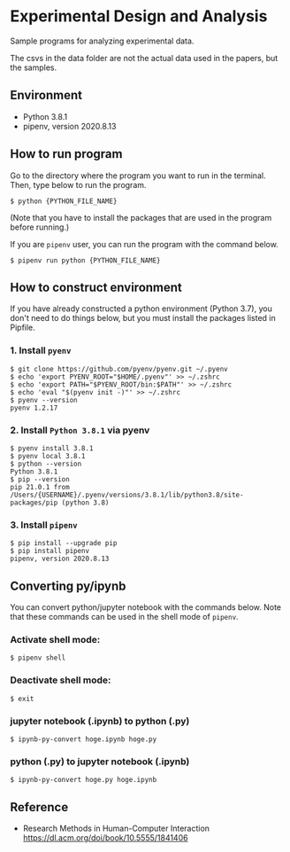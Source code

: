 # Experimental Design and Analysis

Sample programs for analyzing experimental data.

The csvs in the data folder are not the actual data used in the papers, but the samples.

## Environment
- Python 3.8.1
- pipenv, version 2020.8.13
## How to run program

Go to the directory where the program you want to run in the terminal. Then, type below to run the program.

```shell
$ python {PYTHON_FILE_NAME}
```
(Note that you have to install the packages that are used in the program before running.)


If you are `pipenv` user, you can run the program with the command below.
```shell
$ pipenv run python {PYTHON_FILE_NAME}
```


## How to construct environment
If you have already constructed a python environment (Python 3.7), you don't need to do things below, but you must install the packages listed in Pipfile.

### 1. Install `pyenv`

```shell
$ git clone https://github.com/pyenv/pyenv.git ~/.pyenv
$ echo 'export PYENV_ROOT="$HOME/.pyenv"' >> ~/.zshrc
$ echo 'export PATH="$PYENV_ROOT/bin:$PATH"' >> ~/.zshrc
$ echo 'eval "$(pyenv init -)"' >> ~/.zshrc
$ pyenv --version
pyenv 1.2.17
```

### 2. Install `Python 3.8.1` via pyenv

```shell
$ pyenv install 3.8.1
$ pyenv local 3.8.1
$ python --version
Python 3.8.1
$ pip --version
pip 21.0.1 from /Users/{USERNAME}/.pyenv/versions/3.8.1/lib/python3.8/site-packages/pip (python 3.8)
```

### 3. Install `pipenv`

```shell
$ pip install --upgrade pip
$ pip install pipenv
pipenv, version 2020.8.13
```

## Converting py/ipynb
You can convert python/jupyter notebook with the commands below.
Note that these commands can be used in the shell mode of `pipenv`.

### Activate shell mode:
```shell
$ pipenv shell
```
### Deactivate shell mode:
```shell
$ exit
```

### jupyter notebook (.ipynb) to python (.py)
```shell
$ ipynb-py-convert hoge.ipynb hoge.py
```

### python (.py) to jupyter notebook (.ipynb)
```shell
$ ipynb-py-convert hoge.py hoge.ipynb
```

## Reference
- Research Methods in Human-Computer Interaction
https://dl.acm.org/doi/book/10.5555/1841406
